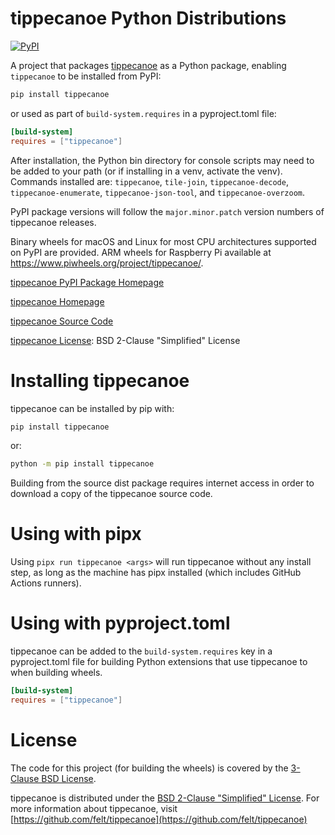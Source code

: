 tippecanoe Python Distributions
===============================

[![PyPI](https://img.shields.io/pypi/v/tippecanoe.svg)](https://pypi.org/project/tippecanoe)

A project that packages [tippecanoe](https://github.com/felt/tippecanoe) as a Python package, enabling `tippecanoe` to be installed from PyPI:

```sh
pip install tippecanoe
```

or used as part of `build-system.requires` in a pyproject.toml file:

```toml
[build-system]
requires = ["tippecanoe"]
```

After installation, the Python bin directory for console scripts may need to be added to your path (or if installing in a venv, activate the venv).
Commands installed are: `tippecanoe`, `tile-join`, `tippecanoe-decode`, `tippecanoe-enumerate`, `tippecanoe-json-tool`, and `tippecanoe-overzoom`.

PyPI package versions will follow the `major.minor.patch` version numbers of tippecanoe releases.

Binary wheels for macOS and Linux for most CPU architectures supported on PyPI are provided. ARM wheels for Raspberry Pi available at https://www.piwheels.org/project/tippecanoe/.

[tippecanoe PyPI Package Homepage](https://github.com/nightlark/tippecanoe-pypi)

[tippecanoe Homepage](https://github.com/felt/tippecanoe)

[tippecanoe Source Code](https://github.com/felt/tippecanoe)

[tippecanoe License](https://github.com/felt/tippecanoe/blob/main/LICENSE.md): BSD 2-Clause "Simplified" License

Installing tippecanoe
=====================

tippecanoe can be installed by pip with:

```sh
pip install tippecanoe
```

or:

```sh
python -m pip install tippecanoe
```

Building from the source dist package requires internet access in order to download a copy of the tippecanoe source code.

Using with pipx
===============

Using `pipx run tippecanoe <args>` will run tippecanoe without any install step, as long as the machine has pipx installed (which includes GitHub Actions runners).

Using with pyproject.toml
=========================

tippecanoe can be added to the `build-system.requires` key in a pyproject.toml file for building Python extensions that use tippecanoe to when building wheels.

```toml
[build-system]
requires = ["tippecanoe"]
```

License
=======

The code for this project (for building the wheels) is covered by the [3-Clause BSD License](https://opensource.org/license/bsd-3-clause/).

tippecanoe is distributed under the [BSD 2-Clause "Simplified" License](https://github.com/felt/tippecanoe/blob/main/LICENSE.md). For more information about tippecanoe, visit [https://github.com/felt/tippecanoe](https://github.com/felt/tippecanoe)
